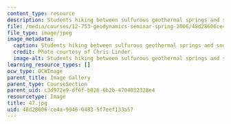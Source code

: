 ```yaml
---
content_type: resource
description: Students hiking between sulfurous geothermal springs and snow field.
file: /media/courses/12-753-geodynamics-seminar-spring-2006/48d28606ce4a994604835f7eef133a57_47.jpg
file_type: image/jpeg
image_metadata:
  caption: Students hiking between sulfurous geothermal springs and snow field.
  credit: Photo courtesy of Chris Linder.
  image-alt: Students hiking between sulfurous geothermal springs and snow field.
learning_resource_types: []
ocw_type: OCWImage
parent_title: Image Gallery
parent_type: CourseSection
parent_uid: c3d972e9-df6f-b026-6b2b-4704032328e4
resourcetype: Image
title: 47.jpg
uid: 48d28606-ce4a-9946-0483-5f7eef133a57
---
```

